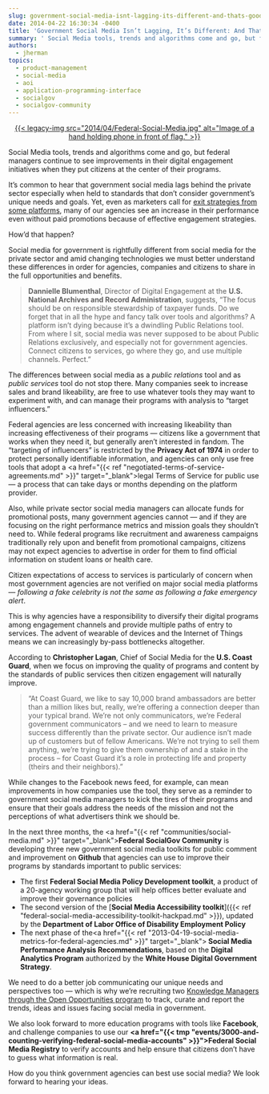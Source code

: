 ```yaml
---
slug: government-social-media-isnt-lagging-its-different-and-thats-good
date: 2014-04-22 16:30:34 -0400
title: 'Government Social Media Isn’t Lagging, It’s Different: And That’s Good'
summary: ' Social Media tools, trends and algorithms come and go, but federal managers continue to see improvements in their digital engagement initiatives when they put citizens at the center of their programs. It’s common to hear that government social media lags behind'
authors:
  - jherman
topics:
  - product-management
  - social-media
  - aoi
  - application-programming-interface
  - socialgov
  - socialgov-community
---
```


<p style="text-align: center">
  <a href="https://s3.amazonaws.com/digitalgov/_legacy-img/2014/04/Federal-Social-Media.jpg">{{< legacy-img src="2014/04/Federal-Social-Media.jpg" alt="Image of a hand holding phone in front of flag." >}}</a>
</p>

Social Media tools, trends and algorithms come and go, but federal managers continue to see improvements in their digital engagement initiatives when they put citizens at the center of their programs.

It’s common to hear that government social media lags behind the private sector especially when held to standards that don’t consider government&#8217;s unique needs and goals. Yet, even as marketers call for [exit strategies from some platforms](http://www.govloop.com/profiles/blogs/we-need-an-exit-strategy-for-facebook), many of our agencies  see an increase in their performance even without paid promotions because of effective engagement strategies.

How’d that happen?

Social media for government is rightfully different from social media for the private sector and amid changing technologies we must better understand these differences in order for agencies, companies and citizens to share in the full opportunities and benefits.

> **Dannielle Blumenthal**, Director of Digital Engagement at the **U.S. National Archives and Record Administration**, suggests, “The focus should be on responsible stewardship of taxpayer funds. Do we forget that in all the hype and fancy talk over tools and algorithms? A platform isn’t dying because it&#8217;s a dwindling Public Relations tool. From where I sit, social media was never supposed to be about Public Relations exclusively, and especially not for government agencies. Connect citizens to services, go where they go, and use multiple channels. Perfect.”

The differences between social media as a _public relations_ tool and as _public services_ tool do not stop there. Many companies seek to increase sales and brand likeability, are free to use whatever tools they may want to experiment with, and can manage their programs with analysis to &#8220;target influencers.&#8221;

Federal agencies are less concerned with increasing likeability than increasing effectiveness of their programs &#8212; citizens like a government that works when they need it, but generally aren&#8217;t interested in fandom. The &#8220;targeting of influencers&#8221; is restricted by the **Privacy Act of 1974** in order to protect personally identifiable information, and agencies can only use free tools that adopt a <a href="{{< ref "negotiated-terms-of-service-agreements.md" >}}" target="_blank">legal Terms of Service for public use</a> &#8212; a process that can take days or months depending on the platform provider.

Also, while private sector social media managers can allocate funds for promotional posts, many government agencies cannot &#8212; and if they are focusing on the right performance metrics and mission goals they shouldn&#8217;t need to. While federal programs like recruitment and awareness campaigns traditionally rely upon and benefit from promotional campaigns, citizens may not expect agencies to advertise in order for them to find official information on student loans or health care.

Citizen expectations of access to services is particularly of concern when most government agencies are not verified on major social media platforms &#8212; _following a fake celebrity is not the same as following a fake emergency alert_.

This is why agencies have a responsibility to diversify their digital programs among engagement channels and provide multiple paths of entry to services. The advent of wearable of devices and the Internet of Things means we can increasingly by-pass bottlenecks altogether.

According to **Christopher Lagan**, Chief of Social Media for the **U.S. Coast Guard**, when we focus on improving the quality of programs and content by the standards of public services then citizen engagement will naturally improve.

> “At Coast Guard, we like to say 10,000 brand ambassadors are better than a million likes but, really, we’re offering a connection deeper than your typical brand. We&#8217;re not only communicators, we&#8217;re Federal government communicators &#8211; and we need to learn to measure success differently than the private sector. Our audience isn&#8217;t made up of customers but of fellow Americans. We&#8217;re not trying to sell them anything, we&#8217;re trying to give them ownership of and a stake in the process &#8211; for Coast Guard it&#8217;s a role in protecting life and property (theirs and their neighbors).”

While changes to the Facebook news feed, for example, can mean improvements in how companies use the tool, they serve as a reminder to government social media managers to kick the tires of their programs and ensure that their goals address the needs of the mission and not the perceptions of what advertisers think we should be.

In the next three months, the <a href="{{< ref "communities/social-media.md" >}}" target="_blank"><strong>Federal SocialGov Community</strong></a> is developing three new government social media toolkits for public comment and improvement on **Github** that agencies can use to improve their programs by standards important to public services:

  * The first **Federal Social Media Policy Development toolkit**, a product of a 20-agency working group that will help offices better evaluate and improve their governance policies
  * The second version of the [**Social Media Accessibility toolkit**]({{< ref "federal-social-media-accessibility-toolkit-hackpad.md" >}}), updated by the **Department of Labor Office of Disability Employment Policy**
  * The next phase of the<a href="{{< ref "2013-04-19-social-media-metrics-for-federal-agencies.md" >}}" target="_blank"><strong> Social Media Performance Analysis Recommendations</strong></a>, based on the **Digital Analytics Program** authorized by the **White House Digital Government Strategy**.

We need to do a better job communicating our unique needs and perspectives too &#8212; which is why we&#8217;re recruiting two <a href="http://gsablogs.gsa.gov/dsic/2014/04/08/knowledge-manager-for-federal-wide-digital-engagement/" target="_blank">Knowledge Managers through the Open Opportunities program</a> to track, curate and report the trends, ideas and issues facing social media in government.

We also look forward to more education programs with tools like **Facebook**, and challenge companies to use our **<a href="{{< tmp "events/3000-and-counting-verifying-federal-social-media-accounts" >}}">Federal Social Media Registry</a>** to verify accounts and help ensure that citizens don’t have to guess what information is real.

How do you think government agencies can best use social media? We look forward to hearing your ideas.
